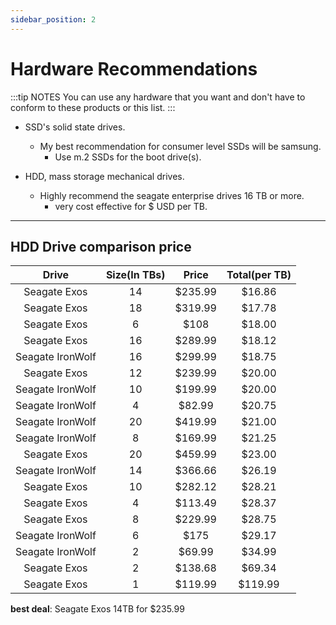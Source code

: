 ```yaml
---
sidebar_position: 2
---
```


# Hardware Recommendations

:::tip NOTES
You can use any hardware that you want and don't have to conform to these products or this list.
:::

- SSD's solid state drives.
  - My best recommendation for consumer level SSDs will be samsung.
    - Use m.2 SSDs for the boot drive(s).

- HDD, mass storage mechanical drives.
  - Highly recommend the seagate enterprise drives 16 TB or more.
    - very cost effective for $ USD per TB.

___

## HDD Drive comparison price


| Drive | Size(In TBs) | Price | Total(per TB) |
| :-------------: |:-------------: | :-------------:	| :-------------:	|
| Seagate Exos | 14 |$235.99 | $16.86 |
| Seagate Exos | 18 |$319.99 | $17.78 |
| Seagate Exos | 6 |$108 | $18.00 |
| Seagate Exos | 16 |$289.99 | $18.12 |
| Seagate IronWolf | 16 |$299.99 | $18.75 |
| Seagate Exos | 12 |$239.99 | $20.00 |
| Seagate IronWolf | 10 |$199.99 | $20.00 |
| Seagate IronWolf | 4 |$82.99 | $20.75 |
| Seagate IronWolf | 20 |$419.99 | $21.00 |
| Seagate IronWolf | 8 |$169.99 | $21.25 |
| Seagate Exos | 20 |$459.99 | $23.00 |
| Seagate IronWolf | 14 |$366.66 | $26.19 |
| Seagate Exos | 10 |$282.12 | $28.21 |
| Seagate Exos | 4 |$113.49 | $28.37 |
| Seagate Exos | 8 |$229.99 | $28.75 |
| Seagate IronWolf | 6 |$175 | $29.17 |
| Seagate IronWolf | 2 |$69.99 | $34.99 |
| Seagate Exos | 2 |$138.68 | $69.34 |
| Seagate Exos | 1 |$119.99 | $119.99 |

**best deal**: Seagate Exos 14TB for $235.99